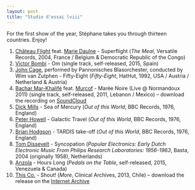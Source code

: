 ```yaml
---
layout: post
title: "Studio d'essai lviii"
---
```


For the first show of the year, Stéphane takes you through thirteen countries. Enjoy!

1. [Château Flight](https://musicbrainz.org/artist/4435aee5-9787-437f-a710-861fcf2a1c7d) feat. [Marie Daulne](http://musicbrainz.org/artist/6b11caad-1fa6-45c8-b447-4c51a3a98e1b) - Superflight (_The Meal_, Versatile Records, 2004, France / Belgium & Democratic Republic of the Congo)
1. [Victor Bombi](https://musicbrainz.org/artist/45dbde41-6bf7-4816-b0e9-608bf16130d8) - Om (single track, self-released, 2015, Spain)
1. [John Cage](http://musicbrainz.org/artist/76325a9d-6c25-4649-96b1-84e9b99d6b4b), performed by Pannonisches Blasorchester, conducted by Wim van Zutphen - Fifty-Eight (_Fifty-Eight_, HatHut, 1992, USA / Austria / Netherland & Austria)
1. [Bachar Mar-Khalifé](http://musicbrainz.org/artist/1336e23a-e9a5-4f5a-8fa6-a9d9101045ef) feat. [Murcof](http://musicbrainz.org/artist/e8d1f02e-7e77-4415-85b6-dc17e08debbf) - Marée Noire (Live @ Normandoux 2011) (single track, self-released, 2011, Lebanon / Mexico) – download the recording on [SoundCloud](https://soundcloud.com/bachar-mar-khalife-1/maree-noire-feat-murcof-live-normandoux-2011)
1. [Dick Mills](http://musicbrainz.org/artist/2205a292-4329-48a7-ab47-c15164852cd4) - Sea of Mercury (_Out of this World_, BBC Records, 1976, England)
1. [Peter Howell](http://musicbrainz.org/artist/09800827-76e1-4161-9583-1c399da9d7bc) - Galactic Travel (_Out of this World_, BBC Records, 1976, England)
1. [Brian Hodgson](http://musicbrainz.org/artist/bacf0e5c-6550-4f64-b8f3-def40d7a66ed) - TARDIS take-off (_Out of this World_, BBC Records, 1976, England)
1. [Tom Dissevelt](http://musicbrainz.org/artist/20b8ac35-5e51-468b-8e1c-24e4c5d7df3b) - Syncopation (_Popular Electronics: Early Dutch Electronic Music From Philips Research Laboratories: 1956-1963_, Basta, 2004 (originally 1958), Netherlands)
1. [Anzola](https://musicbrainz.org/artist/41c8aa54-b6ce-4be8-8051-2cfe8c9bc7e6) - Hours Long (_Pedals on the Table_, self-released, 2015, Venezuela & Canada)
1. [This Co.](http://musicbrainz.org/artist/c803f653-e0cc-4f1d-964c-4fce2542dcfe) - Shout! (_More_, Clinical Archives, 2013, Chile) – download the release on the [Internet Archive](https://archive.org/details/ca518_tc)